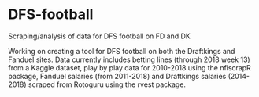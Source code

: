 # DFS-football
Scraping/analysis of data for DFS football on FD and DK

Working on creating a tool for DFS football on both the Draftkings and Fanduel sites. Data currently includes betting lines (through 2018 week 13) from a Kaggle dataset, play by play data for 2010-2018 using the nflscrapR package, Fanduel salaries (from 2011-2018) and Draftkings salaries (2014-2018) scraped from Rotoguru using the rvest package.
